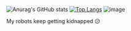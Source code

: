

![Anurag's GitHub stats](https://github-readme-stats.vercel.app/api?username=kadyncbr&show_icons=true&theme=tokyonight)
[![Top Langs](https://github-readme-stats.vercel.app/api/top-langs/?username=kadyncbr)](https://github.com/anuraghazra/github-readme-stats)
![image](https://www.codewars.com/users/KadynCBR/badges/large)

My robots keep getting kidnapped 😥
